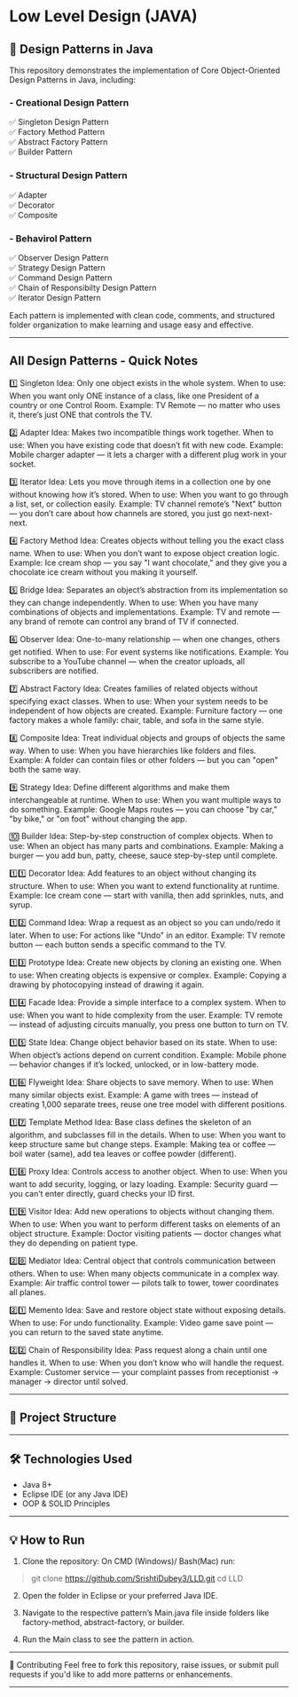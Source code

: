 # Low Level Design (JAVA)

## 🧠 Design Patterns in Java

This repository demonstrates the implementation of Core Object-Oriented Design Patterns in Java, including:

### - Creational Design Pattern
✅ Singleton Design Pattern  
✅ Factory Method Pattern  
✅ Abstract Factory Pattern  
✅ Builder Pattern  

### - Structural Design Pattern
✅ Adapter  
✅ Decorator  
✅ Composite  

### - Behavirol Pattern
✅ Observer Design Pattern  
✅ Strategy Design Pattern  
✅ Command Design Pattern  
✅ Chain of Responsibilty Design Pattern  
✅ Iterator Design Pattern  

Each pattern is implemented with clean code, comments, and structured folder organization to make learning and usage easy and effective.

---

## All Design Patterns - Quick Notes

1️⃣ Singleton
Idea: Only one object exists in the whole system.
When to use: When you want only ONE instance of a class, like one President of a country or one Control Room.
Example: TV Remote — no matter who uses it, there’s just ONE that controls the TV.

2️⃣ Adapter
Idea: Makes two incompatible things work together.
When to use: When you have existing code that doesn’t fit with new code.
Example: Mobile charger adapter — it lets a charger with a different plug work in your socket.

3️⃣ Iterator
Idea: Lets you move through items in a collection one by one without knowing how it’s stored.
When to use: When you want to go through a list, set, or collection easily.
Example: TV channel remote’s "Next" button — you don’t care about how channels are stored, you just go next-next-next.

4️⃣ Factory Method
Idea: Creates objects without telling you the exact class name.
When to use: When you don’t want to expose object creation logic.
Example: Ice cream shop — you say "I want chocolate," and they give you a chocolate ice cream without you making it yourself.

5️⃣ Bridge
Idea: Separates an object’s abstraction from its implementation so they can change independently.
When to use: When you have many combinations of objects and implementations.
Example: TV and remote — any brand of remote can control any brand of TV if connected.

6️⃣ Observer
Idea: One-to-many relationship — when one changes, others get notified.
When to use: For event systems like notifications.
Example: You subscribe to a YouTube channel — when the creator uploads, all subscribers are notified.

7️⃣ Abstract Factory
Idea: Creates families of related objects without specifying exact classes.
When to use: When your system needs to be independent of how objects are created.
Example: Furniture factory — one factory makes a whole family: chair, table, and sofa in the same style.

8️⃣ Composite
Idea: Treat individual objects and groups of objects the same way.
When to use: When you have hierarchies like folders and files.
Example: A folder can contain files or other folders — but you can "open" both the same way.

9️⃣ Strategy
Idea: Define different algorithms and make them interchangeable at runtime.
When to use: When you want multiple ways to do something.
Example: Google Maps routes — you can choose "by car," "by bike," or "on foot" without changing the app.

🔟 Builder
Idea: Step-by-step construction of complex objects.
When to use: When an object has many parts and combinations.
Example: Making a burger — you add bun, patty, cheese, sauce step-by-step until complete.

1️⃣1️⃣ Decorator
Idea: Add features to an object without changing its structure.
When to use: When you want to extend functionality at runtime.
Example: Ice cream cone — start with vanilla, then add sprinkles, nuts, and syrup.

1️⃣2️⃣ Command
Idea: Wrap a request as an object so you can undo/redo it later.
When to use: For actions like "Undo" in an editor.
Example: TV remote button — each button sends a specific command to the TV.

1️⃣3️⃣ Prototype
Idea: Create new objects by cloning an existing one.
When to use: When creating objects is expensive or complex.
Example: Copying a drawing by photocopying instead of drawing it again.

1️⃣4️⃣ Facade
Idea: Provide a simple interface to a complex system.
When to use: When you want to hide complexity from the user.
Example: TV remote — instead of adjusting circuits manually, you press one button to turn on TV.

1️⃣5️⃣ State
Idea: Change object behavior based on its state.
When to use: When object’s actions depend on current condition.
Example: Mobile phone — behavior changes if it’s locked, unlocked, or in low-battery mode.

1️⃣6️⃣ Flyweight
Idea: Share objects to save memory.
When to use: When many similar objects exist.
Example: A game with trees — instead of creating 1,000 separate trees, reuse one tree model with different positions.

1️⃣7️⃣ Template Method
Idea: Base class defines the skeleton of an algorithm, and subclasses fill in the details.
When to use: When you want to keep structure same but change steps.
Example: Making tea or coffee — boil water (same), add tea leaves or coffee powder (different).

1️⃣8️⃣ Proxy
Idea: Controls access to another object.
When to use: When you want to add security, logging, or lazy loading.
Example: Security guard — you can’t enter directly, guard checks your ID first.

1️⃣9️⃣ Visitor
Idea: Add new operations to objects without changing them.
When to use: When you want to perform different tasks on elements of an object structure.
Example: Doctor visiting patients — doctor changes what they do depending on patient type.

2️⃣0️⃣ Mediator
Idea: Central object that controls communication between others.
When to use: When many objects communicate in a complex way.
Example: Air traffic control tower — pilots talk to tower, tower coordinates all planes.

2️⃣1️⃣ Memento
Idea: Save and restore object state without exposing details.
When to use: For undo functionality.
Example: Video game save point — you can return to the saved state anytime.

2️⃣2️⃣ Chain of Responsibility
Idea: Pass request along a chain until one handles it.
When to use: When you don’t know who will handle the request.
Example: Customer service — your complaint passes from receptionist → manager → director until solved.

---

## 📁 Project Structure

---

## 🛠 Technologies Used

- Java 8+  
- Eclipse IDE (or any Java IDE)  
- OOP & SOLID Principles  

---

## 💡 How to Run

1. Clone the repository:
On CMD (Windows)/ Bash(Mac) run:
>git clone https://github.com/SrishtiDubey3/LLD.git
>cd LLD

2. Open the folder in Eclipse or your preferred Java IDE.

3. Navigate to the respective pattern’s Main.java file inside folders like factory-method, abstract-factory, or builder.

4. Run the Main class to see the pattern in action.

---

🤝 Contributing
Feel free to fork this repository, raise issues, or submit pull requests if you'd like to add more patterns or enhancements.

---
